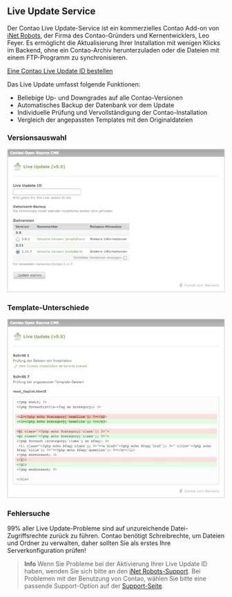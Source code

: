 ## Live Update Service

Der Contao Live Update-Service ist ein kommerzielles Contao Add-on von [iNet
Robots][1], der Firma des Contao-Gründers und Kernentwicklers, Leo Feyer. Es
ermöglicht die Aktualisierung Ihrer Installation mit wenigen Klicks im Backend,
ohne ein Contao-Archiv herunterzuladen oder die Dateien mit einem FTP-Programm
zu synchronisieren.

[Eine Contao Live Update ID bestellen][2]

Das Live Update umfasst folgende Funktionen:

* Beliebige Up- und Downgrades auf alle Contao-Versionen
* Automatisches Backup der Datenbank vor dem Update
* Individuelle Prüfung und Vervollständigung der Contao-Installation
* Vergleich der angepassten Templates mit den Originaldateien


### Versionsauswahl

![](images/live-update-1.jpg)


### Template-Unterschiede

![](images/live-update-2.jpg)


### Fehlersuche

99% aller Live Update-Probleme sind auf unzureichende Datei-Zugriffsrechte
zurück zu führen. Contao benötigt Schreibrechte, um Dateien und Ordner zu
verwalten, daher sollten Sie als erstes Ihre Serverkonfiguration prüfen!


> **Info** Wenn Sie Probleme bei der Aktivierung Ihrer Live Update ID haben, wenden Sie
sich bitte an den [iNet Robots-Support][3]. Bei Problemen mit der Benutzung von 
Contao, wählen Sie bitte eine passende Support-Option auf der [Support-Seite][4].


[1]: http://www.inetrobots.com
[2]: https://update.contao.org/
[3]: https://update.contao.org/de/support.html
[4]: https://contao.org/de/support.html
